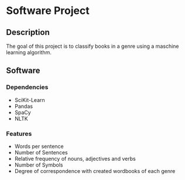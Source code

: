 # Software Project 

## Description

The goal of this project is to classify books in a genre using a maschine learning algorithm.

## Software

### Dependencies

* SciKit-Learn
* Pandas
* SpaCy
* NLTK

### Features

* Words per sentence
* Number of Sentences
* Relative frequency of nouns, adjectives and verbs
* Number of Symbols
* Degree of correspondence with created wordbooks of each genre
